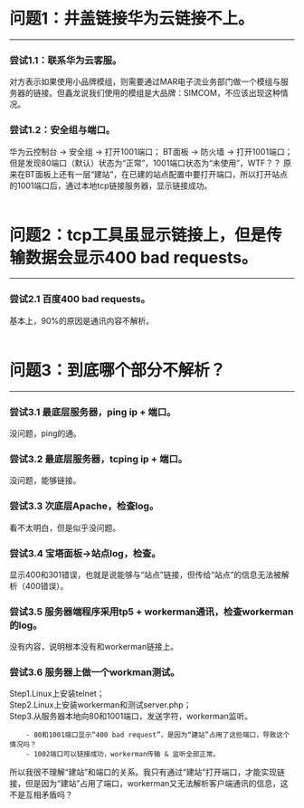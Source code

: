 # 问题1：井盖链接华为云链接不上。
---
### 尝试1.1：联系华为云客服。
对方表示如果使用小品牌模组，则需要通过MAR电子流业务部门做一个模组与服务器的链接。但鑫龙说我们使用的模组是大品牌：SIMCOM，不应该出现这种情况。      
   
   
### 尝试1.2：安全组与端口。
华为云控制台 -> 安全组 -> 打开1001端口；
BT面板 -> 防火墙 -> 打开1001端口；
但是发现80端口（默认）状态为“正常”，1001端口状态为“未使用”，WTF？？
原来在BT面板上还有一层“建站”，在已建的站点配置中要打开端口，所以打开站点的1001端口后，通过本地tcp链接服务器，显示链接成功。    
<br/>

# 问题2：tcp工具虽显示链接上，但是传输数据会显示400 bad requests。
---

### 尝试2.1 百度400 bad requests。
基本上，90%的原因是通讯内容不解析。  
<br/>    


# 问题3：到底哪个部分不解析？
---
### 尝试3.1 最底层服务器，ping ip + 端口。
没问题，ping的通。
### 尝试3.2 最底层服务器，tcping ip + 端口。
没问题，能够链接。
### 尝试3.3 次底层Apache，检查log。
看不太明白，但是似乎没问题。
### 尝试3.4 宝塔面板->站点log，检查。
显示400和301错误，也就是说能够与“站点”链接，但传给“站点”的信息无法被解析（400错误）。
### 尝试3.5 服务器端程序采用tp5 + workerman通讯，检查workerman的log。
没有内容，说明根本没有和workerman链接上。
### 尝试3.6 服务器上做一个workman测试。
Step1.Linux上安装telnet；  
Step2.Linux上安装workerman和测试server.php；  
Step3.从服务器本地向80和1001端口，发送字符，workerman监听。    

		- 80和1001端口显示“400 bad request”，是因为“建站”占用了这些端口，导致这个情况吗？
		- 1002端口可以链接成功，workerman传输 & 监听全部正常。

所以我很不理解“建站”和端口的关系。我只有通过“建站”打开端口，才能实现链接，但是因为“建站”占用了端口，workerman又无法解析客户端通讯的信息，这不是互相矛盾吗？
		